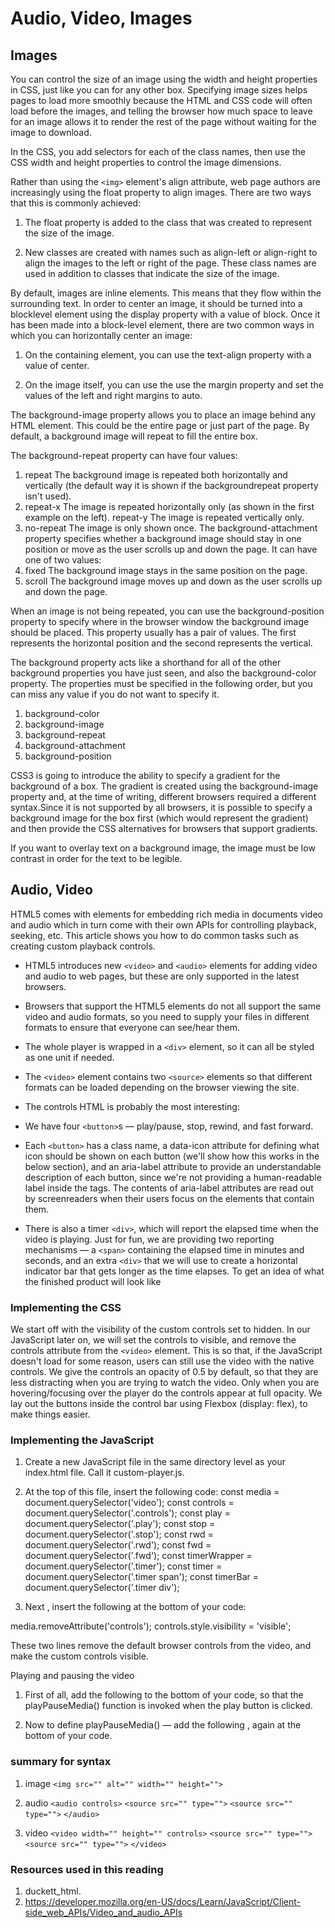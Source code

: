 # Audio, Video, Images

## Images

You can control the size of an image using the width and height properties in CSS, just
like you can for any other box. Specifying image sizes helps pages to load more smoothly because the HTML and CSS code will often load before the images, and telling the browser how much space to leave for an image allows it to render the rest of the page without waiting for the image to download.

In the CSS, you add selectors for each of the class names, then use the CSS width and height properties to control the image dimensions.

Rather than using the `<img>` element's align attribute, web page authors are increasingly using the float property to align images. There are two ways that this is commonly achieved:

1. The float property is added
to the class that was created to
represent the size of the image.

2. New classes are created with
names such as align-left or
align-right to align the images
to the left or right of the page.
These class names are used in
addition to classes that indicate
the size of the image.

By default, images are inline elements. This means that they flow within the surrounding text. In order to center an image, it should be turned into a blocklevel
element using the display property with a value of block. Once it has been made into a
block-level element, there are two common ways in which you can horizontally center an image:

1. On the containing element,
you can use the text-align
property with a value of center.

2. On the image itself, you can
use the use the margin property
and set the values of the left and
right margins to auto.

The background-image property allows you to place an image behind any HTML element. This could be the entire page or just part of the page. By default, a background image will repeat to fill the entire box.

The background-repeat property can have four values:

1. repeat
The background image is
repeated both horizontally and
vertically (the default way it
is shown if the backgroundrepeat
property isn't used).
2. repeat-x
The image is repeated
horizontally only (as shown in
the first example on the left).
repeat-y
The image is repeated vertically
only.
3. no-repeat
The image is only shown once.
The background-attachment
property specifies whether a
background image should stay in
one position or move as the user
scrolls up and down the page. It
can have one of two values:
4. fixed
The background image stays in
the same position on the page.
5. scroll
The background image moves
up and down as the user scrolls
up and down the page.

When an image is not being repeated, you can use the background-position property to specify where in the browser window the background image should be placed. This property usually has a pair of values. The first represents the horizontal position and the second represents the vertical.

The background property acts like a shorthand for all of the other background properties you have just seen, and also the background-color property.
The properties must be specified in the following order, but you can miss any value if you do not want to specify it.

1. background-color
2. background-image
3. background-repeat
4. background-attachment
5. background-position

CSS3 is going to introduce the ability to specify a gradient for the background of a box. The gradient is created using the background-image property and, at the time of writing, different browsers required a different syntax.Since it is not supported by all browsers, it is possible to specify a background image for the box first (which would represent the gradient) and then provide the CSS alternatives for browsers that support gradients.

If you want to overlay text on a background image, the image must be low contrast in order for the text to be legible.

## Audio, Video

HTML5 comes with elements for embedding rich media in documents video and audio which in turn come with their own APIs for controlling playback, seeking, etc. This article shows you how to do common tasks such as creating custom playback controls.

* HTML5 introduces new `<video>` and `<audio>` elements for adding video and audio to web pages, but these are only supported in the latest browsers.

* Browsers that support the HTML5 elements do not all support the same video and audio formats, so you need to supply your files in different formats to ensure that everyone can see/hear them.

* The whole player is wrapped in a `<div>` element, so it can all be styled as one unit if needed.
* The `<video>` element contains two `<source>` elements so that different formats can be loaded depending on the browser viewing the site.

* The controls HTML is probably the most interesting:

* We have four `<button>`s — play/pause, stop, rewind, and fast forward.

* Each `<button>` has a class name, a data-icon attribute for defining what icon should be shown on each button (we'll show how this works in the below section), and an aria-label attribute to provide an understandable description of each button, since we're not providing a human-readable label inside the tags. The contents of aria-label attributes are read out by screenreaders when their users focus on the elements that contain them.

* There is also a timer `<div>`, which will report the elapsed time when the video is playing. Just for fun, we are providing two reporting mechanisms — a `<span>` containing the elapsed time in minutes and seconds, and an extra `<div>` that we will use to create a horizontal indicator bar that gets longer as the time elapses. To get an idea of what the finished product will look like

### Implementing the CSS

We start off with the visibility of the custom controls set to hidden. In our JavaScript later on, we will set the controls to visible, and remove the controls attribute from the `<video>` element. This is so that, if the JavaScript doesn't load for some reason, users can still use the video with the native controls.
We give the controls an opacity of 0.5 by default, so that they are less distracting when you are trying to watch the video. Only when you are hovering/focusing over the player do the controls appear at full opacity.
We lay out the buttons inside the control bar using Flexbox (display: flex), to make things easier.

### Implementing the JavaScript

1. Create a new JavaScript file in the same directory level as your index.html file. Call it custom-player.js.

2. At the top of this file, insert the following code:
 const media = document.querySelector('video');
 const controls = document.querySelector('.controls');
 const play = document.querySelector('.play');
 const stop = document.querySelector('.stop');
 const rwd = document.querySelector('.rwd');
 const fwd = document.querySelector('.fwd');
 const timerWrapper = document.querySelector('.timer');
 const timer = document.querySelector('.timer span');
 const timerBar = document.querySelector('.timer div');

3. Next , insert the following at the bottom of your code:

media.removeAttribute('controls');
controls.style.visibility = 'visible';

These two lines remove the default browser controls from the video, and make the custom controls visible.

Playing and pausing the video

1. First of all, add the following to the bottom of your code, so that the playPauseMedia() function is invoked when the play button is clicked.

2. Now to define playPauseMedia() — add the following , again at the bottom of your code.

### summary for syntax

1. image
`<img src="" alt="" width="" height="">`

2. audio
`<audio controls>`
`<source src="" type="">`
`<source src="" type="">`
`</audio>`

3. video
​`<video width="" height="" controls>`
`<source src="" type="">`
`<source src="" type="">`
`</video>`

### Resources used in this reading

1. duckett_html.
2. <https://developer.mozilla.org/en-US/docs/Learn/JavaScript/Client-side_web_APIs/Video_and_audio_APIs>
